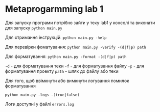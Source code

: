 # Metaprogarmming lab 1
Для запуску програми потрібно зайти у теку lab1 у консолі та виконати для запуску
`python main.py`

Для отримання інструкцій:
`python main.py -help`

Для перевірки фоматування:
`python main.py -verify -(d|f|p) path`

Для форматування:
`python main.py -format -(d|f|p) path`

`-d` - для форматування теки
`-f` - для форматування файлу
`-p` - для форматування проекту
`path` - шлях до файлу або теки

Для того, щоб ввімкнути або вимкнути логування помилок форматування

`python main.py -logs -(true|false)`

Логи доступні у файлі `errors.log`